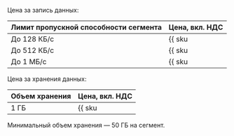 Цена за запись данных:

| Лимит пропускной способности сегмента | Цена, вкл. НДС |
| --- | --- |
| До 128 КБ/с | {{ sku|RUB|yds.reserved_throughput.128k|month|string }} |
| До 512 КБ/с | {{ sku|RUB|yds.reserved_throughput.512k|month|string }} |
| До 1 МБ/с | {{ sku|RUB|yds.reserved_throughput.1m|month|string }} |

Цена за хранения данных:

| Объем хранения | Цена, вкл. НДС |
| --- | --- |
| 1 ГБ | {{ sku|RUB|yds.reserved_storage|month|string }} |

Минимальный объем хранения — 50 ГБ на сегмент.
